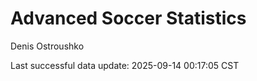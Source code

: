 # Advanced Soccer Statistics
Denis Ostroushko

<!-- gfm -->

Last successful data update: 2025-09-14 00:17:05 CST

